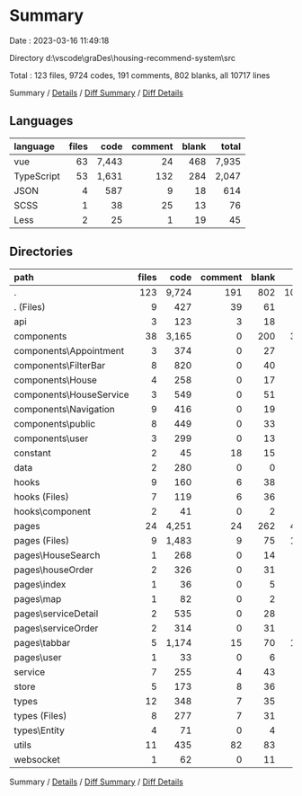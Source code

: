 # Summary

Date : 2023-03-16 11:49:18

Directory d:\\vscode\\graDes\\housing-recommend-system\\src

Total : 123 files,  9724 codes, 191 comments, 802 blanks, all 10717 lines

Summary / [Details](details.md) / [Diff Summary](diff.md) / [Diff Details](diff-details.md)

## Languages
| language | files | code | comment | blank | total |
| :--- | ---: | ---: | ---: | ---: | ---: |
| vue | 63 | 7,443 | 24 | 468 | 7,935 |
| TypeScript | 53 | 1,631 | 132 | 284 | 2,047 |
| JSON | 4 | 587 | 9 | 18 | 614 |
| SCSS | 1 | 38 | 25 | 13 | 76 |
| Less | 2 | 25 | 1 | 19 | 45 |

## Directories
| path | files | code | comment | blank | total |
| :--- | ---: | ---: | ---: | ---: | ---: |
| . | 123 | 9,724 | 191 | 802 | 10,717 |
| . (Files) | 9 | 427 | 39 | 61 | 527 |
| api | 3 | 123 | 3 | 18 | 144 |
| components | 38 | 3,165 | 0 | 200 | 3,365 |
| components\\Appointment | 3 | 374 | 0 | 27 | 401 |
| components\\FilterBar | 8 | 820 | 0 | 40 | 860 |
| components\\House | 4 | 258 | 0 | 17 | 275 |
| components\\HouseService | 3 | 549 | 0 | 51 | 600 |
| components\\Navigation | 9 | 416 | 0 | 19 | 435 |
| components\\public | 8 | 449 | 0 | 33 | 482 |
| components\\user | 3 | 299 | 0 | 13 | 312 |
| constant | 2 | 45 | 18 | 15 | 78 |
| data | 2 | 280 | 0 | 0 | 280 |
| hooks | 9 | 160 | 6 | 38 | 204 |
| hooks (Files) | 7 | 119 | 6 | 36 | 161 |
| hooks\\component | 2 | 41 | 0 | 2 | 43 |
| pages | 24 | 4,251 | 24 | 262 | 4,537 |
| pages (Files) | 9 | 1,483 | 9 | 75 | 1,567 |
| pages\\HouseSearch | 1 | 268 | 0 | 14 | 282 |
| pages\\houseOrder | 2 | 326 | 0 | 31 | 357 |
| pages\\index | 1 | 36 | 0 | 5 | 41 |
| pages\\map | 1 | 82 | 0 | 2 | 84 |
| pages\\serviceDetail | 2 | 535 | 0 | 28 | 563 |
| pages\\serviceOrder | 2 | 314 | 0 | 31 | 345 |
| pages\\tabbar | 5 | 1,174 | 15 | 70 | 1,259 |
| pages\\user | 1 | 33 | 0 | 6 | 39 |
| service | 7 | 255 | 4 | 43 | 302 |
| store | 5 | 173 | 8 | 36 | 217 |
| types | 12 | 348 | 7 | 35 | 390 |
| types (Files) | 8 | 277 | 7 | 31 | 315 |
| types\\Entity | 4 | 71 | 0 | 4 | 75 |
| utils | 11 | 435 | 82 | 83 | 600 |
| websocket | 1 | 62 | 0 | 11 | 73 |

Summary / [Details](details.md) / [Diff Summary](diff.md) / [Diff Details](diff-details.md)